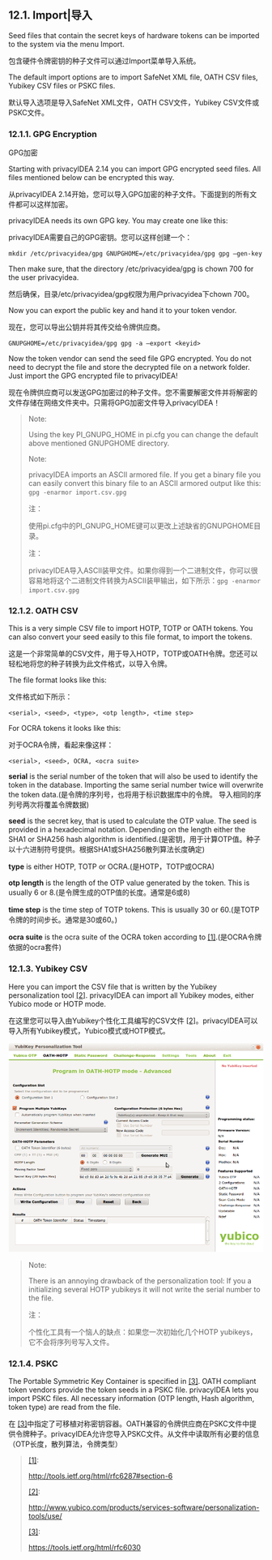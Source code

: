 ## 12.1. Import|导入

Seed files that contain the secret keys of hardware tokens can be imported to the system via the menu Import.

包含硬件令牌密钥的种子文件可以通过Import菜单导入系统。

The default import options are to import SafeNet XML file, OATH CSV files, Yubikey CSV files or PSKC files.

默认导入选项是导入SafeNet XML文件，OATH CSV文件，Yubikey CSV文件或PSKC文件。

### 12.1.1. GPG Encryption

GPG加密

Starting with privacyIDEA 2.14 you can import GPG encrypted seed files. All files mentioned below can be encrypted this way.

从privacyIDEA 2.14开始，您可以导入GPG加密的种子文件。下面提到的所有文件都可以这样加密。

privacyIDEA needs its own GPG key. You may create one like this:

privacyIDEA需要自己的GPG密钥。您可以这样创建一个：

```
mkdir /etc/privacyidea/gpg GNUPGHOME=/etc/privacyidea/gpg gpg –gen-key
```

Then make sure, that the directory /etc/privacyidea/gpg is chown 700 for the user privacyidea.

然后确保，目录/etc/privacyidea/gpg权限为用户privacyidea下chown 700。

Now you can export the public key and hand it to your token vendor.

现在，您可以导出公钥并将其传交给令牌供应商。

```
GNUPGHOME=/etc/privacyidea/gpg gpg -a –export <keyid>
```

Now the token vendor can send the seed file GPG encrypted. You do not need to decrypt the file and store the decrypted file on a network folder. Just import the GPG encrypted file to privacyIDEA!

现在令牌供应商可以发送GPG加密过的种子文件。您不需要解密文件并将解密的文件存储在网络文件夹中。只需将GPG加密文件导入privacyIDEA！

> Note:
> 
> Using the key PI_GNUPG_HOME in pi.cfg you can change the default above mentioned GNUPGHOME directory.
> 
> Note:
> 
> privacyIDEA imports an ASCII armored file. If you get a binary file you can easily convert this binary file to an ASCII armored output like this: `gpg -enarmor import.csv.gpg`
> 
> 注：
> 
> 使用pi.cfg中的PI_GNUPG_HOME键可以更改上述缺省的GNUPGHOME目录。
> 
> 注：
> 
> privacyIDEA导入ASCII装甲文件。如果你得到一个二进制文件，你可以很容易地将这个二进制文件转换为ASCII装甲输出，如下所示：`gpg -enarmor import.csv.gpg`

### 12.1.2. OATH CSV

This is a very simple CSV file to import HOTP, TOTP or OATH tokens. You can also convert your seed easily to this file format, to import the tokens.

这是一个非常简单的CSV文件，用于导入HOTP，TOTP或OATH令牌。您还可以轻松地将您的种子转换为此文件格式，以导入令牌。

The file format looks like this:

文件格式如下所示：

```
<serial>, <seed>, <type>, <otp length>, <time step>
```

For OCRA tokens it looks like this:

对于OCRA令牌，看起来像这样：

```
<serial>, <seed>, OCRA, <ocra suite>
```

**serial** is the serial number of the token that will also be used to identify the token in the database. Importing the same serial number twice will overwrite the token data.(是令牌的序列号，也将用于标识数据库中的令牌。 导入相同的序列号两次将覆盖令牌数据)

**seed** is the secret key, that is used to calculate the OTP value. The seed is provided in a hexadecimal notation. Depending on the length either the SHA1 or SHA256 hash algorithm is identified.(是密钥，用于计算OTP值。种子以十六进制符号提供。根据SHA1或SHA256散列算法长度确定)

**type** is either HOTP, TOTP or OCRA.(是HOTP，TOTP或OCRA)

**otp length** is the length of the OTP value generated by the token. This is usually 6 or 8.(是令牌生成的OTP值的长度。通常是6或8)

**time step** is the time step of TOTP tokens. This is usually 30 or 60.(是TOTP令牌的时间步长。通常是30或60。)

**ocra suite** is the ocra suite of the OCRA token according to <span id="id1">[[1]](#ocra)</span>.(是OCRA令牌依据的ocra套件)

### 12.1.3. Yubikey CSV

Here you can import the CSV file that is written by the Yubikey personalization tool <span id="id2">[[2]](#yubipers)</span>. privacyIDEA can import all Yubikey modes, either Yubico mode or HOTP mode.

在这里您可以导入由Yubikey个性化工具编写的CSV文件 [[2]](#yubipers)。privacyIDEA可以导入所有Yubikey模式，Yubico模式或HOTP模式。

![yubikey1](../Contents/yubikey1.png)

> Note:
> 
> There is an annoying drawback of the personalization tool: If you a initializing several HOTP yubikeys it will not write the serial number to the file.
> 
> 注：
> 
> 个性化工具有一个恼人的缺点：如果您一次初始化几个HOTP yubikeys，它不会将序列号写入文件。

### 12.1.4. PSKC

The Portable Symmetric Key Container is specified in <span id="id3">[[3]](#rfc6030)</span>. OATH compliant token vendors provide the token seeds in a PSKC file. privacyIDEA lets you import PSKC files. All necessary information (OTP length, Hash algorithm, token type) are read from the file.

在 [[3]](#rfc6030)中指定了可移植对称密钥容器。OATH兼容的令牌供应商在PSKC文件中提供令牌种子。privacyIDEA允许您导入PSKC文件。从文件中读取所有必要的信息（OTP长度，散列算法，令牌类型）

> <span id="ocra">[[1]](#id1)</span>:
> 
> <http://tools.ietf.org/html/rfc6287#section-6>
> 
> <span id="yubipers">[[2]](#id2)</span>:
> 
> <http://www.yubico.com/products/services-software/personalization-tools/use/>
> 
> <span id="rfc6030">[[3]](#id3)</span>:
> 
> <https://tools.ietf.org/html/rfc6030>